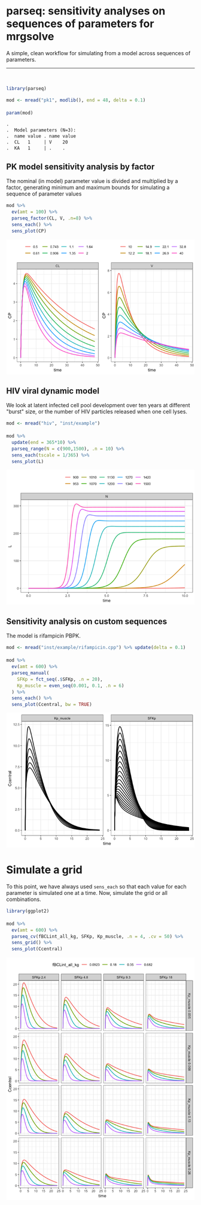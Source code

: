 parseq: sensitivity analyses on sequences of parameters for mrgsolve
================

A simple, clean workflow for simulating from a model across sequences of parameters.

<hr>
<BR>

``` r
library(parseq)
```

``` r
mod <- mread("pk1", modlib(), end = 48, delta = 0.1)

param(mod)
```

    . 
    .  Model parameters (N=3):
    .  name value . name value
    .  CL   1     | V    20   
    .  KA   1     | .    .

PK model sensitivity analysis by factor
---------------------------------------

The nominal (in model) parameter value is divided and multiplied by a factor, generating minimum and maximum bounds for simulating a sequence of parameter values

``` r
mod %>% 
  ev(amt = 100) %>% 
  parseq_factor(CL, V, .n=8) %>% 
  sens_each() %>% 
  sens_plot(CP)
```

![](inst/img/README-unnamed-chunk-3-1.png)

HIV viral dynamic model
-----------------------

We look at latent infected cell pool development over ten years at different "burst" size, or the number of HIV particles released when one cell lyses.

``` r
mod <- mread("hiv", "inst/example")

mod %>% 
  update(end = 365*10) %>%
  parseq_range(N = c(900,1500), .n = 10) %>%
  sens_each(tscale = 1/365) %>% 
  sens_plot(L)
```

![](inst/img/README-unnamed-chunk-4-1.png)

Sensitivity analysis on custom sequences
----------------------------------------

The model is rifampicin PBPK.

``` r
mod <- mread("inst/example/rifampicin.cpp") %>% update(delta = 0.1)

mod %>% 
  ev(amt = 600) %>% 
  parseq_manual(
    SFKp = fct_seq(.$SFKp, .n = 20), 
    Kp_muscle = even_seq(0.001, 0.1, .n = 6)
  ) %>% 
  sens_each() %>% 
  sens_plot(Ccentral, bw = TRUE)
```

![](inst/img/README-unnamed-chunk-5-1.png)

Simulate a grid
===============

To this point, we have always used `sens_each` so that each value for each parameter is simulated one at a time. Now, simulate the grid or all combinations.

``` r
library(ggplot2)

mod %>% 
  ev(amt = 600) %>% 
  parseq_cv(fBCLint_all_kg, SFKp, Kp_muscle, .n = 4, .cv = 50) %>% 
  sens_grid() %>% 
  sens_plot(Ccentral)
```

![](inst/img/README-unnamed-chunk-6-1.png)
